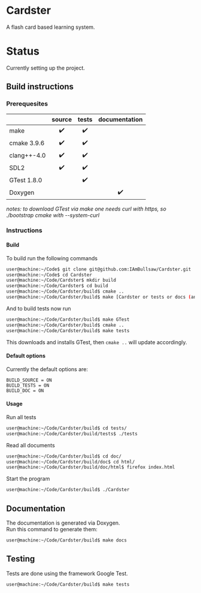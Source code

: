# Cardster
A flash card based learning system.

# Status
Currently setting up the project.

## Build instructions
### Prerequesites
|            |source                |tests                 |documentation
|------------|:--------------------:|:--------------------:|:--------------------:|
|make        |:heavy_check_mark:    |:heavy_check_mark:    |                      |
|cmake 3.9.6 |:heavy_check_mark:    |:heavy_check_mark:    |                      |
|clang++-4.0 |:heavy_check_mark:    |:heavy_check_mark:    |                      |
|SDL2        |:heavy_check_mark:    |:heavy_check_mark:    |                      |
|GTest 1.8.0 |                      |:heavy_check_mark:    |                      | 
|Doxygen     |                      |                      |:heavy_check_mark:    |

*notes: to download GTest via make one needs curl with https, so ./bootstrap cmake with --system-curl*

### Instructions
#### Build
To build run the following commands
```bash
user@machine:~/Code$ git clone git@github.com:IAmBullsaw/Cardster.git
user@machine:~/Code$ cd Cardster
user@machine:~/Code/Cardster$ mkdir build
user@machine:~/Code/Cardster$ cd build
user@machine:~/Code/Cardster/build$ cmake ..
user@machine:~/Code/Cardster/build$ make [Cardster or tests or docs (and more)]
```
And to build tests now run
```bash
user@machine:~/Code/Cardster/build$ make GTest
user@machine:~/Code/Cardster/build$ cmake ..
user@machine:~/Code/Cardster/build$ make tests
```
This downloads and installs GTest, then `cmake ..` will update accordingly.

#### Default options
Currently the default options are:
```
BUILD_SOURCE = ON
BUILD_TESTS = ON
BUILD_DOC = ON
```

#### Usage
Run all tests
```bash
user@machine:~/Code/Cardster/build$ cd tests/
user@machine:~/Code/Cardster/build/tests$ ./tests
```

Read all documents
```bash
user@machine:~/Code/Cardster/build$ cd doc/
user@machine:~/Code/Cardster/build/doc$ cd html/
user@machine:~/Code/Cardster/build/doc/html$ firefox index.html
```

Start the program
```bash
user@machine:~/Code/Cardster/build$ ./Cardster
```

## Documentation
The documentation is generated via Doxygen.   
Run this command to generate them:
```bash
user@machine:~/Code/Cardster/build$ make docs
```

## Testing
Tests are done using the framework Google Test.
```bash
user@machine:~/Code/Cardster/build$ make tests
```
